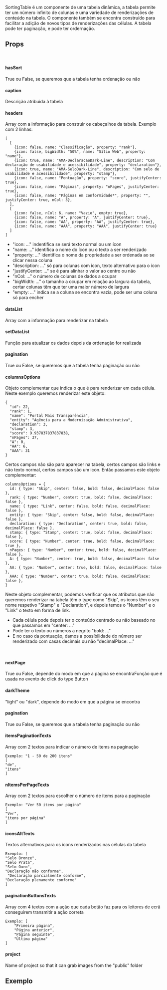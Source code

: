 SortingTable é um componente de uma tabela dinâmica, a tabela permite ter um número infinito de colunas e uma variedade de renderizações de conteúdo na tabela. O componente também se encontra construído para facilitar a adição de novos tipos de renderizações das células.
A tabela pode ter paginação, e pode ter ordernação.

## Props
<br>

#### hasSort
True ou False, se queremos que a tabela tenha ordenação ou não

#### caption
Descrição atribuida à tabela

#### headers
Array com a informação para construir os cabeçalhos da tabela. Exemplo com 2 linhas:

    [
      [
        {icon: false, name: "Classificação", property: "rank"},
        {icon: false, bigWidth: "50%", name: "Sítio Web", property: "name"},
        {icon: true, name: "AMA-DeclaracaoDark-Line", description: "Com declaração de usabilidade e acessibilidade", property: "declaration"},
        {icon: true, name: "AMA-SeloDark-Line", description: "Com selo de usabilidade e acessibilidade", property: "stamp"},
        {icon: false, name: "Pontuação", property: "score", justifyCenter: true},
        {icon: false, name: "Páginas", property: "nPages", justifyCenter: true},
        {icon: false, name: "Páginas em conformidade*", property: "", justifyCenter: true, nCol: 3},
      ],
      [
        {icon: false, nCol: 6, name: "Vazio", empty: true},
        {icon: false, name: "A", property: "A", justifyCenter: true},
        {icon: false, name: "AA", property: "AA", justifyCenter: true},
        {icon: false, name: "AAA", property: "AAA", justifyCenter: true}
      ]
    ]

- "icon: ..." indentifica se será texto normal ou um ícon
- "name: ..." identifica o nome do ícon ou o texto a ser renderizado
- "property: ..." identifica o nome da propriedade a ser ordenada ao se clicar nessa coluna
- "description: ..." só para colunas com ícon, texto alternativo para o ícon
- "justifyCenter: ..." se é para alinhar o valor ao centro ou não
- "nCol: ..." o número de colunas de dados a ocupar
- "bigWidth: ..." o tamanho a ocupar em relação ao largura da tabela, certar colunas têm que ter uma maior número de largura
- "empty: ..." indica se a coluna se encontra vazia, pode ser uma coluna só para encher

#### dataList
Array com a informação para renderizar na tabela

#### setDataList
Função para atualizar os dados depois da ordenação for realizada

#### pagination
True ou False, se queremos que a tabela tenha paginação ou não

#### columnsOptions
Objeto complementar que indica o que é para renderizar em cada célula. Neste exemplo queremos renderizar este objeto:

    {
      "id": 22,
      "rank": 1,
      "name": "Portal Mais Transparência",
      "entity": "Agência para a Modernização Administrativa",
      "declaration": 3,
      "stamp": 3,
      "score": 9.937837837837838,
      "nPages": 37,
      "A": 0,
      "AA": 6,
      "AAA": 31
    }

Certos campos não são para aparecer na tabela, certos campos são links e não texto normal, certos campos são um icon. Então passamos este objeto complementar:

    columnsOptions = {
      id: { type: "Skip", center: false, bold: false, decimalPlace: false },
      rank: { type: "Number", center: true, bold: false, decimalPlace: false },
      name: { type: "Link", center: false, bold: false, decimalPlace: false },
      entity: { type: "Skip", center: false, bold: false, decimalPlace: false },
      declaration: { type: "Declaration", center: true, bold: false, decimalPlace: false },
      stamp: { type: "Stamp", center: true, bold: false, decimalPlace: false },
      score: { type: "Number", center: true, bold: false, decimalPlace: true },
      nPages: { type: "Number", center: true, bold: false, decimalPlace: false },
      A: { type: "Number", center: true, bold: false, decimalPlace: false },
      AA: { type: "Number", center: true, bold: false, decimalPlace: false },
      AAA: { type: "Number", center: true, bold: false, decimalPlace: false },
    }

Neste objeto complementar, podemos verificar que os atributos que não queremos renderizar na tabela têm o type como "Skip", os icons têm o seu nome respetivo "Stamp" e "Declaration", e depois temos o "Number" e o "Link" o texto em forma de link.
- Cada célula pode depois ter o conteúdo centrado ou não baseado no que passamos em "center: ..."
- Pode ter o texto ou números a negrito "bold: ..."
- E no caso da pontuação, damos a possíbilidade do número ser renderizado com casas decimais ou não "decimalPlace: ..."

<br>

#### nextPage
True ou False, depende do modo em que a página se encontraFunção que é usada no evento de click do type Button

#### darkTheme
"light" ou "dark", depende do modo em que a página se encontra

#### pagination
True ou False, se queremos que a tabela tenha paginação ou não

#### itemsPaginationTexts
Array com 2 textos para indicar o número de items na paginação

	Exemplo: "1 - 50 de 200 itens"
	[
  	"de",
  	"itens"
	]


#### nItemsPerPageTexts
Array com 2 textos para escolher o número de items para a paginação

	Exemplo: "Ver 50 itens por página"
	[
  	"Ver",
  	"itens por página"
	]


#### iconsAltTexts
Textos alternativos para os icons renderizados nas células da tabela

	Exemplo: [
  	"Selo Bronze",
  	"Selo Prata",
  	"Selo Ouro",
  	"Declaração não conforme",
 	 "Declaração parcialmente conforme",
  	"Declaração plenamente conforme"
	]

#### paginationButtonsTexts
Array com 4 textos com a ação que cada botão faz para os leitores de ecrã conseguirem transmitir a ação correta

	Exemplo: [
  		"Primeira página",
  		"Página anterior",
  		"Página seguinte",
  		"Última página"
	]

#### project
Name of project so that it can grab images from the "public" folder


## Exemplo